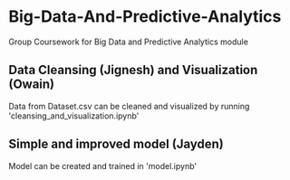 # Big-Data-And-Predictive-Analytics
Group Coursework for Big Data and Predictive Analytics module

## Data Cleansing (Jignesh) and Visualization (Owain)
Data from Dataset.csv can be cleaned and visualized by running 'cleansing_and_visualization.ipynb'

## Simple and improved model (Jayden)
Model can be created and trained in 'model.ipynb'